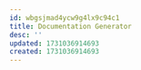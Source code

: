 ```yaml
---
id: wbgsjmad4ycw9g4lx9c94c1
title: Documentation Generator
desc: ''
updated: 1731036914693
created: 1731036914693
---
```

